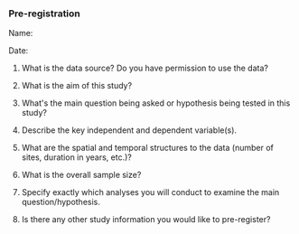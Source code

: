 ### Pre-registration

Name:

Date:

1. What is the data source?  Do you have permission to use the data?



2. What is the aim of this study?



3.  What's the main question being asked or hypothesis being tested in this study?



4.  Describe the key independent and dependent variable(s).



5.  What are the spatial and temporal structures to the data (number of sites, duration in years, etc.)?



5.  What is the overall sample size?



6.  Specify exactly which analyses you will conduct to examine the main question/hypothesis.



7.  Is there any other study information you would like to pre-register?


